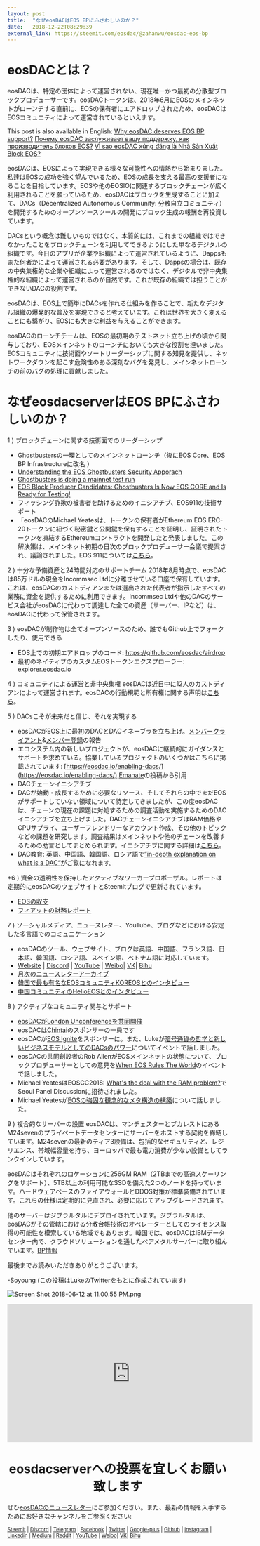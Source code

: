 ```yaml
---
layout: post
title:  "なぜeosDACはEOS BPにふさわしいのか？"
date:   2018-12-22T08:29:39
external_link: https://steemit.com/eosdac/@zahanwu/eosdac-eos-bp
---
```

# eosDACとは？
eosDACは、特定の団体によって運営されない、現在唯一かつ最初の分散型ブロックプロデューサーです。eosDACトークンは、2018年6月にEOSのメインネットがローンチする直前に、EOSの保有者にエアドロップされたため、eosDACはEOSコミュニティによって運営されているといえます。

This post is also available in English: [Why eosDAC deserves EOS BP support?](https://steemit.com/eos/@eosdac/why-eosdac-deserves-eos-bp-support)
[Почему eosDAC заслуживает вашу поддержку, как производитель блоков EOS?](https://steemit.com/eos/@shadow82/pochemu-eosdac-zasluzhivaet-vashei-podderzhki-kak-proizvoditel-blokov-eos)
[Vì sao eosDAC xứng đáng là Nhà Sản Xuất Block EOS?](https://steemit.com/eos/@eosdacvietnam/vi-sao-eosdac-xung-dang-la-nha-san-xuat-block-eos)

eosDACは、EOSによって実現できる様々な可能性への情熱から始まりました。私達はEOSの成功を強く望んでいるため、EOSの成長を支える最高の支援者になることを目指しています。EOSや他のEOSIOに関連するブロックチェーンが広く利用されることを願っているため、eosDACはブロックを生成することに加えて、DACs（Decentralized Autonomous Community: 分散自立コミュニティ）を開発するためのオープンソースツールの開発にブロック生成の報酬を再投資しています。

DACsという概念は難しいものではなく、本質的には、これまでの組織ではできなかったことをブロックチェーンを利用してできるようにした単なるデジタルの組織です。今日のアプリが企業や組織によって運営されているように、Dappsもまた何者かによって運営される必要があります。そして、Dappsの場合は、既存の中央集権的な企業や組織によって運営されるのではなく、デジタルで非中央集権的な組織によって運営されるのが自然です。これが既存の組織では担うことができないDACの役割です。

eosDACは、EOS上で簡単にDACsを作れる仕組みを作ることで、新たなデジタル組織の爆発的な普及を実現できると考えています。これは世界を大きく変えることにも繋がり、EOSにも大きな利益を与えることができます。

eosDACのローンチチームは、EOSの最初期のテストネット立ち上げの頃から関与しており、EOSメインネットのローンチにおいても大きな役割を担いました。EOSコミュニティに技術面やソートリーダーシップに関する知見を提供し、ネットワークダウンを起こす危険性のある深刻なバグを発見し、メインネットローンチの前のバグの処理に貢献しました。

# なぜeosdacserverはEOS BPにふさわしいのか？
1 ) ブロックチェーンに関する技術面でのリーダーシップ
* Ghostbustersの一環としてのメインネットローンチ（後にEOS Core、EOS BP Infrastructureに改名 ）
* [Understanding the EOS Ghostbusters Security Apporach](https://steemit.com/eos/@eosrio/understanding-the-eos-ghostbusters-security-approach)
* [Ghostbusters is doing a mainnet test run](https://steemit.com/eos/@eosdac/ghostbusters-is-doing-a-mainnet-test-run)
* [EOS Block Producer Candidates: Ghostbusters Is Now EOS CORE and Is Ready for Testing!](https://steemit.com/eoslaunch/@eosdac/eos-block-producer-candidates-ghostbusters-is-now-eos-core-and-is-ready-for-testing)
* フィッシング詐欺の被害者を助けるためのイニシアチブ、EOS911の技術サポート
* 「eosDACのMichael Yeatesは、トークンの保有者がEthereum EOS ERC-20トークンに紐づく秘密鍵と公開鍵を保有することを証明し、証明されたトークンを凍結するEthereumコントラクトを開発したと発表しました。この解決策は、メインネット初期の日次のブロックプロデューサー会議で提案され、議論されました。EOS 911については[こちら](https://steemit.com/eos/@eos42/we-re-working-to-save-up-to-1-million-eos-tokens-usd15m-from-registration-scams)。

2 ) 十分な予備資産と24時間対応のサポートチーム
2018年8月時点で、eosDACは85万ドルの現金をIncommsec Ltdに分離させている口座で保有しています。これは、eosDACのカストディアンまたは選出された代表者が指示したすべての業務に資金を提供するために利用できます。Incommsec Ltdや他のDACのサービス会社がeosDACに代わって調達した全ての資産（サーバー、IPなど）は、eosDACに代わって保管されます。

3 ) eosDACが制作物は全てオープンソースのため、誰でもGithub上でフォークしたり、使用できる
* EOS上での初期エアドロップのコード:
https://github.com/eosdac/airdrop
* 最初のネイティブのカスタムEOSトークンエクスプローラー: explorer.eosdac.io

4 ) コミュニティによる運営と非中央集権
eosDACは近日中に12人のカストディアンによって運営されます。eosDACの行動規範と所有権に関する声明は[こちら](https://steemit.com/eos/@eosdac/statement-of-ownership-and-code-of-conduct)。

5 ) DACsこそが未来だと信じ、それを実現する
* eosDACがEOS上に最初のDACとDACイネーブラを立ち上げ。[メンバークライアント](https://members.eosdac.io/)&[メンバー登録](https://steemit.com/eos/@eosdac/eosdac-opens-member-registration)の報告
* エコシステム内の新しいプロジェクトが、eosDACに継続的にガイダンスとサポートを求めている。協業しているプロジェクトのいくつかはこちらに掲載されています: 
[https://eosdac.io/enabling-dacs/](https://eosdac.io/enabling-dacs/) [Emanate](https://medium.com/emanate-live/the-emanate-airdrop-is-here-b8d13e7aaced)の投稿から引用
* DACチェーンイニシアチブ
* DACが始動・成長するために必要なリソース、そしてそれらの中でまだEOSがサポートしていない領域について特定してきましたが、この度eosDACは、チェーンの現在の課題に対処するための調査活動を実施するためのDACイニシアチブを立ち上げました。DACチェーンイニシアチブはRAM価格やCPUサプライ、ユーザーフレンドリーなアカウント作成、その他のトピックなどの課題を研究します。調査結果はメインネットや他のチェーンを改善するための助言としてまとめられます。イニシアチブに関する詳細は[こちら](https://steemit.com/eosdac/@eosdac/the-dac-chain-initiative-announcing-an-exploratory-into-how-usage-of-eos-side-chains-and-separate-chains-may-create-benefits-for)。
* DAC教育: 英語、中国語、韓国語、ロシア語で[”in-depth explanation on what is a DAC“](https://www.youtube.com/watch?v=ahoFGzxE_NY&list=PLYkGdIbjAmeSGbnPxhSC8klmZKFHO8z_a&index=3&t=555s)がご覧になれます。

*6 ) 資金の透明性を保持したアクティブなワーカープロポーザル。レポートは定期的にeosDACのウェブサイトとSteemitブログで更新されています。
* [EOSの収支](https://steemit.com/eos/@eosdac/eosdac-announces-approved-worker-proposals-for-august)
* [フィアットの財務レポート](https://steemit.com/eos/@eosdac/service-provider-financial-report-month-to-31-july-2018)

7 ) ソーシャルメディア、ニュースレター、YouTube、ブログなどにおける安定した多言語でのコミュニケーション
* eosDACのツール、ウェブサイト、ブログは英語、中国語、フランス語、日本語、韓国語、ロシア語、スペイン語、ベトナム語に対応しています。
* [Website](https://eosdac.io/) | [Discord](http://discord.io/eosdac) | [YouTube](https://www.youtube.com/eosdac) | [Weibo](http://weibo.com/eosdac)| [VK](https://vk.com/eosdac)| [Bihu](https://bihu.com/people/586348)
* [月次のニュースレターアーカイブ](https://medium.com/eosdac)
* [韓国で最も有名なEOSコミュニティKOREOSとのインタビュー](https://www.youtube.com/watch?v=7oqzQ3-Buf8&list=PLYkGdIbjAmeR_xFG8RK8vItaVdKlStZZY)
* [中国コミュニティのHelloEOSとのインタビュー](https://steemit.com/eos/@helloeos/eosdac-we-plan-to-introduce-tools-which-will-allow-for-all-key-functions-of-the-dac-to-be-done-on-chain-or-hello-media)

8 ) アクティブなコミュニティ関与とサポート
* [eosDACがLondon Unconferenceを共同開催](https://steemit.com/eos/@eosdac/eosdac-co-hosted-london-unconference)
* eosDACは[Chintai](https://www.chintai.io/)のスポンサーの一員です
* eosDACが[EOS Ignite](https://eosignite.com/)をスポンサーに。また、Lukeが[暗号通貨の哲学と新しいビジネスモデルとしてのDACsのパワー](https://www.youtube.com/watch?v=FWWMK_zG-r4)についてイベントで話しました。
* eosDACの共同創設者のRob AllenがEOSメインネットの状態について、ブロックプロデューサーとしての意見を[When EOS Rules The World](https://eventil.com/events/when-eos-rules-the-world)のイベントで話しました。
* Michael YeatesはEOSCC2018: [What's the deal with the RAM problem?](https://www.youtube.com/watch?v=cuzwLPaifX8)でSeoul Panel Discussionに招待されました。
* Michael Yeatesが[EOSの強固な観念的なメタ構造の構築](https://www.youtube.com/watch?v=RCZiZGwhXZw&index=4&list=PLYkGdIbjAmeR_xFG8RK8vItaVdKlStZZY)について話しました。

9 ) 複合的なサーバーの設置
eosDACは、マンチェスターとブカレストにあるM24sevenのプライベートデータセンターにサーバーをホストする契約を締結しています。M24sevenの最新のティア3設備は、包括的なセキュリティと、レジリエンス、帯域幅容量を持ち、ヨーロッパで最も電力消費が少ない設備としてランクインしています。

eosDACはそれぞれのロケーションに256GM RAM（2TBまでの高速スケーリングをサポート）、5TB以上の利用可能なSSDを備えた2つのノードを持っています。ハードウェアベースのファイアウォールとDDOS対策が標準装備されています。これらの仕様は定期的に見直され、必要に応じてアップグレードされます。

他のサーバーはジブラルタルにデプロイされています。ジブラルタルは、eosDACがその管轄における分散台帳技術のオペレーターとしてのライセンス取得の可能性を模索している地域でもあります。韓国では、eosDACはIBMデータセンター内で、クラウドソリューションを通したベアメタルサーバーに取り組んでいます。[BP情報](https://eosdac.io/bp.json)

最後までお読みいただきありがとうございます。

-Soyoung (この投稿はLukeのTwitterをもとに作成されています)

![Screen Shot 2018-06-12 at 11.00.55 PM.png](https://cdn.steemitimages.com/DQmRQWM3QtQ21wddAMCjbVRhB3rM7L4AGWLY9QpNmkXNLps/Screen%20Shot%202018-06-12%20at%2011.00.55%20PM.png)

<iframe width="560" height="315" src="https://www.youtube.com/embed/PbQpAJOP6iA" frameborder="0" allow="autoplay; encrypted-media" allowfullscreen></iframe>

<center><h1>eosdacserverへの投票を宜しくお願い致します</h1></center>

ぜひ<a href="https://eosdac.io/news/#newsletter">eosDACのニュースレター</a>にご参加ください。また、最新の情報を入手するためにお好きなチャンネルをご参照ください:

<sub><a href="https://steemit.com/@eosdac" target="_blank">Steemit</a> | <a href="http://discord.io/eosdac" target="_blank">Discord</a> | <a href="https://t.me/eosdacio" target="_blank">Telegram</a> | <a href="https://facebook.com/eosdac" target="_blank">Facebook</a> | <a href="https://twitter.com/eosdac" target="_blank">Twitter</a> | <a href="https://plus.google.com/+eosdac" target="_blank">Google-plus</a> | <a href="https://github.com/eosdac" target="_blank">Github</a> | <a href="https://instagram.com/eosdac" target="_blank">Instagram</a> | <a href="https://linkedin.com/company/eosdac" target="_blank">Linkedin</a> | <a href="https://medium.com/eosdac" target="_blank">Medium</a> | <a href="https://www.reddit.com/r/EOSDAC/" target="_blank">Reddit</a> | <a href="https://www.youtube.com/eosdac" target="_blank">YouTube</a> | <a href="http://weibo.com/eosdac" target=”_blank”>Weibo</a>| <a href="https://vk.com/eosdac" target="_blank">VK</a>| <a href="https://bihu.com/people/586348" target="_blank">Bihu</a></sub>
